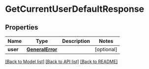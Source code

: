 # GetCurrentUserDefaultResponse

## Properties
Name | Type | Description | Notes
------------ | ------------- | ------------- | -------------
**user** | [**GeneralError**](GeneralError.md) |  | [optional] 

[[Back to Model list]](../README.md#documentation-for-models) [[Back to API list]](../README.md#documentation-for-api-endpoints) [[Back to README]](../README.md)


